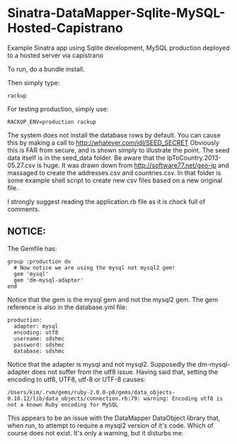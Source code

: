 Sinatra-DataMapper-Sqlite-MySQL-Hosted-Capistrano
=================================================

Example Sinatra app using Sqlite development, MySQL production deployed to a hosted server via capistrano

To run, do a bundle install.

Then simply type:

    rackup

For testing production, simply use:

    RACKUP_ENV=production rackup

The system does not install the database rows by default.
You can cause this by making a call to http://whatever.com/idl/SEED_SECRET
Obviously this is FAR from secure, and is shown simply to illustrate the point.
The seed data itself is in the seed_data folder.
Be aware that the IpToCountry.2013-05.27.csv is huge.
It was drawn down from http://software77.net/geo-ip and massaged to create the addresses.csv and countries.csv.
In that folder is some example shell script to create new csv files based on a new original file.

I strongly suggest reading the application.rb file as it is chock full of comments.

NOTICE:
-------
The Gemfile has:

    group :production do
      # Now notice we are using the mysql not mysql2 gem!
      gem 'mysql'
      gem 'dm-mysql-adapter'
    end

Notice that the gem is the mysql gem and not the mysql2 gem.
The gem reference is also in the database.yml file:

    production:
      adapter: mysql
      encoding: utf8
      username: sdshmc
      password: sdshmc
      database: sdshmc

Notice that the adapter is mysql and not mysql2.
Supposedly the dm-mysql-adapter does not suffer from the utf8 issue.
Having said that, setting the encoding to utf8, UTF8, utf-8 or UTF-8 causes:

    /Users/kim/.rvm/gems/ruby-2.0.0-p0/gems/data_objects-0.10.12/lib/data_objects/connection.rb:79: warning: Encoding utf8 is not a known Ruby encoding for MySQL

This appears to be an issue with the DataMapper DataObject library that, when run, to attempt to require a mysql2 version of it's code.
Which of course does not exist.
It's only a warning, but it disturbs me.

